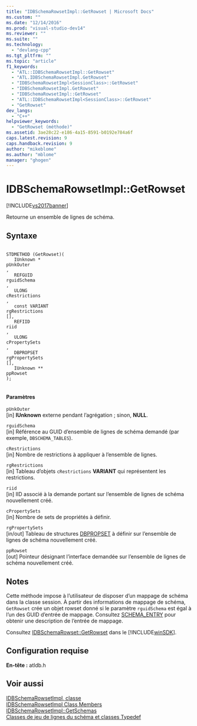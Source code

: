 ```yaml
---
title: "IDBSchemaRowsetImpl::GetRowset | Microsoft Docs"
ms.custom: ""
ms.date: "12/14/2016"
ms.prod: "visual-studio-dev14"
ms.reviewer: ""
ms.suite: ""
ms.technology: 
  - "devlang-cpp"
ms.tgt_pltfrm: ""
ms.topic: "article"
f1_keywords: 
  - "ATL::IDBSchemaRowsetImpl::GetRowset"
  - "ATL.IDBSchemaRowsetImpl.GetRowset"
  - "IDBSchemaRowsetImpl<SessionClass>::GetRowset"
  - "IDBSchemaRowsetImpl.GetRowset"
  - "IDBSchemaRowsetImpl::GetRowset"
  - "ATL::IDBSchemaRowsetImpl<SessionClass>::GetRowset"
  - "GetRowset"
dev_langs: 
  - "C++"
helpviewer_keywords: 
  - "GetRowset (méthode)"
ms.assetid: 3ae28c22-e186-4a15-8591-b0192e784a6f
caps.latest.revision: 9
caps.handback.revision: 9
author: "mikeblome"
ms.author: "mblome"
manager: "ghogen"
---
```

# IDBSchemaRowsetImpl::GetRowset
[!INCLUDE[vs2017banner](../../assembler/inline/includes/vs2017banner.md)]

Retourne un ensemble de lignes de schéma.  
  
## Syntaxe  
  
```  
  
STDMETHOD (GetRowset)(  
   IUnknown *  
pUnkOuter  
,  
   REFGUID   
rguidSchema  
,  
   ULONG   
cRestrictions  
,  
   const VARIANT   
rgRestrictions  
[],  
   REFIID   
riid  
,  
   ULONG   
cPropertySets  
,  
   DBPROPSET   
rgPropertySets  
[],  
   IUnknown **  
ppRowset  
);  
  
```  
  
#### Paramètres  
 `pUnkOuter`  
 \[in\] **IUnknown** externe pendant l’agrégation ; sinon, **NULL**.  
  
 `rguidSchema`  
 \[in\] Référence au GUID d’ensemble de lignes de schéma demandé \(par exemple, `DBSCHEMA_TABLES`\).  
  
 `cRestrictions`  
 \[in\] Nombre de restrictions à appliquer à l’ensemble de lignes.  
  
 `rgRestrictions`  
 \[in\] Tableau d’objets `cRestrictions` **VARIANT** qui représentent les restrictions.  
  
 `riid`  
 \[in\] IID associé à la demande portant sur l’ensemble de lignes de schéma nouvellement créé.  
  
 `cPropertySets`  
 \[in\] Nombre de sets de propriétés à définir.  
  
 `rgPropertySets`  
 \[in\/out\] Tableau de structures [DBPROPSET](https://msdn.microsoft.com/en-us/library/ms714367.aspx) à définir sur l’ensemble de lignes de schéma nouvellement créé.  
  
 `ppRowset`  
 \[out\] Pointeur désignant l’interface demandée sur l’ensemble de lignes de schéma nouvellement créé.  
  
## Notes  
 Cette méthode impose à l’utilisateur de disposer d’un mappage de schéma dans la classe session. À partir des informations de mappage de schéma, `GetRowset` crée un objet rowset donné si le paramètre `rguidSchema` est égal à l’un des GUID d’entrée de mappage. Consultez [SCHEMA\_ENTRY](../../data/oledb/schema-entry.md) pour obtenir une description de l’entrée de mappage.  
  
 Consultez [IDBSchemaRowset::GetRowset](https://msdn.microsoft.com/en-us/library/ms722634.aspx) dans le [!INCLUDE[winSDK](../../atl/includes/winsdk_md.md)].  
  
## Configuration requise  
 **En\-tête :** atldb.h  
  
## Voir aussi  
 [IDBSchemaRowsetImpl, classe](../../data/oledb/idbschemarowsetimpl-class.md)   
 [IDBSchemaRowsetImpl Class Members](http://msdn.microsoft.com/fr-fr/e74f6f82-541c-42e7-b4c6-e2d4656a0649)   
 [IDBSchemaRowsetImpl::GetSchemas](../../data/oledb/idbschemarowsetimpl-getschemas.md)   
 [Classes de jeu de lignes du schéma et classes Typedef](../../data/oledb/schema-rowset-classes-and-typedef-classes.md)
